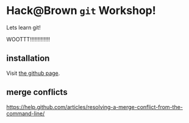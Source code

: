# Hack@Brown `git` Workshop!

Lets learn git!

WOOTTT!!!!!!!!!!!!!

## installation

Visit [the github page](https://help.github.com/articles/set-up-git/).

## merge conflicts

https://help.github.com/articles/resolving-a-merge-conflict-from-the-command-line/
